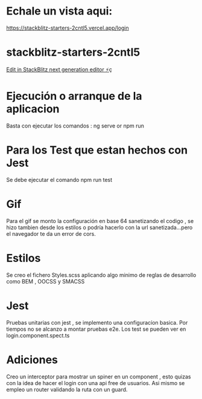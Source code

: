 # Echale un vista aqui:

https://stackblitz-starters-2cntl5.vercel.app/login

# stackblitz-starters-2cntl5

[Edit in StackBlitz next generation editor ⚡️](https://stackblitz.com/~/github.com/nestor9623/stackblitz-starters-2cntl5)ç

# Ejecución o arranque de la aplicacion

Basta con ejecutar los comandos : ng serve or npm run

# Para los Test que estan hechos con Jest

Se debe ejecutar el comando npm run test

# Gif

Para el gif se monto la configuración en base 64 sanetizando el codigo , se hizo tambien desde los estilos o podría hacerlo con la url sanetizada...pero el navegador te da un error de cors.

# Estilos

Se creo el fichero Styles.scss aplicando algo minimo de reglas de desarrollo como BEM , OOCSS y SMACSS

# Jest

Pruebas unitarias con jest , se implemento una configuracíon basica. Por tiempos no se alcanzo a montar pruebas e2e. Los test se pueden ver en login.component.spect.ts

# Adiciones

Creo un interceptor para mostrar un spiner en un component , esto quizas con la idea de hacer el login con una api free de usuarios. Asi mismo se empleo un router validando la ruta con un guard.
